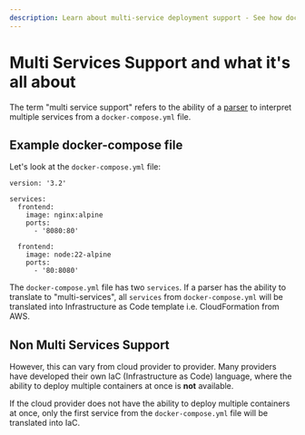 ```yaml
---
description: Learn about multi-service deployment support - See how docker-to-iac translates multiple Docker Compose services into cloud provider templates.
---
```


# Multi Services Support and what it's all about

The term "multi service support" refers to the ability of a [parser](/modules/docker-to-iac/parser-explanation.md) to interpret multiple services from a `docker-compose.yml` file.

## Example docker-compose file

Let's look at the `docker-compose.yml` file:

```text
version: '3.2'

services:
  frontend:
    image: nginx:alpine
    ports:
      - '8080:80'

  frontend:
    image: node:22-alpine
    ports:
      - '80:8080'
```

The `docker-compose.yml` file has two `services`. If a parser has the ability to translate to "multi-services", all `services` from `docker-compose.yml` will be translated into Infrastructure as Code template i.e. CloudFormation from AWS.

## Non Multi Services Support

However, this can vary from cloud provider to provider. Many providers have developed their own IaC (Infrastructure as Code) language, where the ability to deploy multiple containers at once is __not__ available.

If the cloud provider does not have the ability to deploy multiple containers at once, only the first service from the `docker-compose.yml` file will be translated into IaC.
